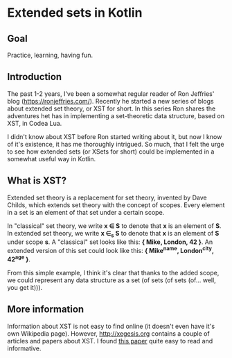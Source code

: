 # Extended sets in Kotlin

## Goal

Practice, learning, having fun.

## Introduction

The past 1-2 years, I've been a somewhat regular reader of Ron Jeffries' blog
(<https://ronjeffries.com/>). Recently he started a new series of blogs about extended set theory,
or XST for short. In this series Ron shares the adventures het has in implementing a set-theoretic
data structure, based on XST, in Codea Lua.

I didn't know about XST before Ron started writing about it, but now I know of it's existence, it
has me thoroughly intrigued. So much, that I felt the urge to see how extended sets (or XSets for
short) could be implemented in a somewhat useful way in Kotlin.

## What is XST?

Extended set theory is a replacement for set theory, invented by Dave Childs, which extends set
theory with the concept of scopes. Every element in a set is an element of that set under a certain
scope.

In "classical" set theory, we write **x ∈ S** to denote that **x** is an element of **S**. In
extended set theory, we write **x ∈<sub>s</sub> S** to denote that **x** is an element of **S**
under scope **s**. A "classical" set looks like this: **{ Mike, London, 42 }**. An extended version
of this set could look like this: **{ Mike<sup>name</sup>, London<sup>city</sup>, 42<sup>age</sup>
}**.

From this simple example, I think it's clear that thanks to the added scope, we could represent any
data structure as a set (of sets (of sets (of... well, you get it))).

## More information

Information about XST is not easy to find online (it doesn't even have it's own Wikipedia page).
However, <http://xegesis.org> contains a couple of articles and papers about XST. I found
[this paper](http://xsp.xegesis.org/Xsp-uxr.pdf) quite easy to read and informative.
